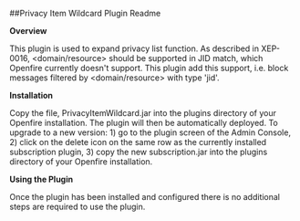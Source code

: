 ##Privacy Item Wildcard Plugin Readme

**Overview**

This plugin is used to expand privacy list function. As described in XEP-0016, <domain/resource> should be supported in JID match, which Openfire currently doesn't support. This plugin add this support, i.e. block messages filtered by <domain/resource> with type 'jid'.

**Installation**

Copy the file, PrivacyItemWildcard.jar into the plugins directory of your Openfire installation. The plugin will then be automatically deployed. To upgrade to a new version: 1) go to the plugin screen of the Admin
Console, 2) click on the delete icon on the same row as the currently installed subscription plugin, 3) 
copy the new subscription.jar into the plugins directory of your Openfire installation.

**Using the Plugin**

Once the plugin has been installed and configured there is no additional steps are required to use the plugin.